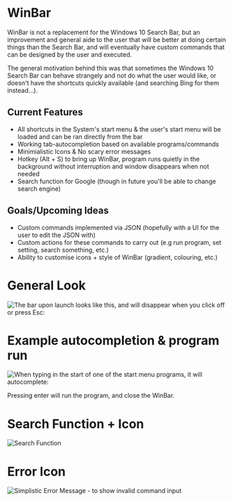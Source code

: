 # WinBar
WinBar is not a replacement for the Windows 10 Search Bar, but an improvement and general aide to the user that will be better at doing certain things than the Search Bar, and will eventually have custom commands that can be designed by the user and executed.

The general motivation behind this was that sometimes the Windows 10 Search Bar can behave strangely and not do what the user would like, or doesn't have the shortcuts quickly available (and searching Bing for them instead...).

## Current Features

- All shortcuts in the System's start menu & the user's start menu will be loaded and can be ran directly from the bar
- Working tab-autocompletion based on available programs/commands
- Minimialistic Icons & No scary error messages
- Hotkey (Alt + S) to bring up WinBar, program runs quietly in the background without interruption and window disappears when not needed
- Search function for Google (though in future you'll be able to change search engine)

## Goals/Upcoming Ideas

- Custom commands implemented via JSON (hopefully with a UI for the user to edit the JSON with)
- Custom actions for these commands to carry out (e.g run program, set setting, search something, etc.)
- Ability to customise icons + style of WinBar (gradient, colouring, etc.)

# General Look
![The bar upon launch looks like this, and will disappear when you click off or press Esc:](https://i.imgur.com/ZsW1MnZ.png)

# Example autocompletion & program run
![When typing in the start of one of the start menu programs, it will autocomplete:](https://i.imgur.com/ei8wNCW.gif)

Pressing enter will run the program, and close the WinBar.

# Search Function + Icon
![Search Function](https://i.imgur.com/DaagPV3.png)

# Error Icon
![Simplistic Error Message - to show invalid command input](https://i.imgur.com/TibVPGY.png)
